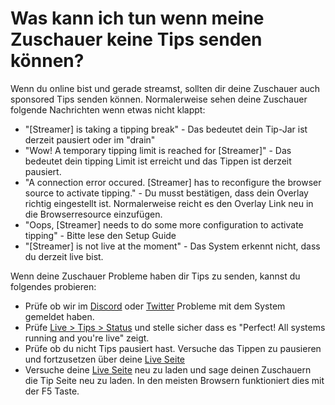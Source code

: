 # Was kann ich tun wenn meine Zuschauer keine Tips senden können?

Wenn du online bist und gerade streamst, sollten dir deine Zuschauer auch sponsored Tips senden können.
Normalerweise sehen deine Zuschauer folgende Nachrichten wenn etwas nicht klappt:

- "[Streamer] is taking a tipping break" - Das bedeutet dein Tip-Jar ist derzeit pausiert oder im "drain"
- "Wow! A temporary tipping limit is reached for [Streamer]" - Das bedeutet dein tipping Limit ist erreicht und das Tippen ist derzeit pausiert.
- "A connection error occured. [Streamer] has to reconfigure the browser source to activate tipping." - Du musst bestätigen, dass dein Overlay richtig eingestellt ist. Normalerweise reicht es den Overlay Link neu in die Browserresource einzufügen.
- "Oops, [Streamer] needs to do some more configuration to activate tipping" - Bitte lese den Setup Guide
- "[Streamer] is not live at the moment" - Das System erkennt nicht, dass du derzeit live bist.

Wenn deine Zuschauer Probleme haben dir Tips zu senden, kannst du folgendes probieren:

- Prüfe ob wir im [Discord](https://discord.gg/3ADDG3z) oder [Twitter](https://twitter.com/loots) Probleme mit dem System gemeldet haben.
- Prüfe [Live > Tips > Status](https://loots.com/en/account/tips) und stelle sicher dass es "Perfect! All systems running and you're live" zeigt.
- Prüfe ob du nicht Tips pausiert hast. Versuche das Tippen zu pausieren und fortzusetzen über deine [Live Seite](https://loots.com/en/account/tips)
- Versuche deine [Live Seite](https://loots.com/en/account/tips) neu zu laden und sage deinen Zuschauern die Tip Seite neu zu laden. In den meisten Browsern funktioniert dies mit der F5 Taste.
